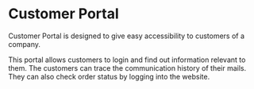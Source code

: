 
# Customer Portal



Customer Portal is designed to give easy accessibility to customers of a company.


This portal allows customers to login and find out information relevant to them. The customers can trace the communication history of their mails. They can also check order status by logging into the website.




